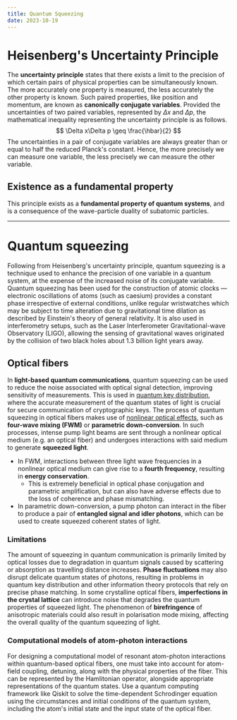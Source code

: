 ```yaml
---
title: Quantum Squeezing
date: 2023-10-19
---
```


# Heisenberg's Uncertainty Principle
The **uncertainty principle** states that there exists a limit to the precision of which certain pairs of physical properties can be simultaneously known.
The more accurately one property is measured, the less accurately the other property is known.
Such paired properties, like position and momentum, are known as **canonically conjugate variables**.
Provided the uncertainties of two paired variables, represented by $\Delta x$ and $\Delta p$, the mathematical inequality representing the uncertainty principle is as follows.
$$
\Delta x\Delta p \geq \frac{\hbar}{2}
$$
The uncertainties in a pair of conjugate variables are always greater than or equal to half the reduced Planck's constant. Hence, the more precisely we can measure one variable, the less precisely we can measure the other variable.
## Existence as a fundamental property
This principle exists as a **fundamental property of quantum systems**, and is a consequence of the wave-particle duality of subatomic particles.

---
# Quantum squeezing
Following from Heisenberg's uncertainty principle, quantum squeezing is a technique used to enhance the precision of one variable in a quantum system, at the expense of the increased noise of its conjugate variable.
Quantum squeezing has been used for the construction of atomic clocks — electronic oscillations of atoms (such as caesium) provides a constant phase irrespective of external conditions, unlike regular wristwatches which may be subject to time alteration due to gravitational time dilation as described by Einstein's theory of general relativity.
It is also used in interferometry setups, such as the Laser Interferometer Gravitational-wave Observatory (LIGO), allowing the sensing of gravitational waves originated by the collision of two black holes about 1.3 billion light years away.
## Optical fibers
In **light-based quantum communications**, quantum squeezing can be used to reduce the noise associated with optical signal detection, improving sensitivity of measurements. This is used in [quantum key distribution](https://en.wikipedia.org/wiki/Quantum_key_distribution), where the accurate measurement of the quantum states of light is crucial for secure communication of cryptographic keys.
The process of quantum squeezing in optical fibers makes use of [nonlinear optical effects](https://en.wikipedia.org/wiki/Nonlinear_optics), such as **four-wave mixing (FWM)** or **parametric down-conversion**. 
In such processes, intense pump light beams are sent through a nonlinear optical medium (e.g. an optical fiber) and undergoes interactions with said medium to generate **squeezed light**.
- In FWM, interactions between three light wave frequencies in a nonlinear optical medium can give rise to a **fourth frequency**, resulting in **energy conservation**. 
	- This is extremely beneficial in optical phase conjugation and parametric amplification, but can also have adverse effects due to the loss of coherence and phase mismatching.
- In parametric down-conversion, a pump photon can interact in the fiber to produce a pair of **entangled signal and idler photons**, which can be used to create squeezed coherent states of light.
### Limitations
The amount of squeezing in quantum communication is primarily limited by optical losses due to degradation in quantum signals caused by scattering or absorption as travelling distance increases.
**Phase fluctuations** may also disrupt delicate quantum states of photons, resulting in problems in quantum key distribution and other information theory protocols that rely on precise phase matching.
In some crystalline optical fibers, **imperfections in the crystal lattice** can introduce noise that degrades the quantum properties of squeezed light.
The phenomenon of **birefringence** of anisotropic materials could also result in polarisation mode mixing, affecting the overall quality of the quantum squeezing of light.
### Computational models of atom-photon interactions
For designing a computational model of resonant atom-photon interactions within quantum-based optical fibers, one must take into account for atom-field coupling, detuning, along with the physical properties of the fiber. This can be represented by the Hamlitonian operator, alongside appropriate representations of the quantum states.
Use a quantum computing framework like Qiskit to solve the time-dependent Schrodinger equation using the circumstances and initial conditions of the quantum system, including the atom's initial state and the input state of the optical fiber.




